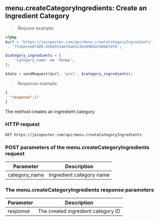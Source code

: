 ## menu.createCategoryIngredients: Create an Ingredient Category

> Request example:

```php
<?php
$url = 'https://joinposter.com/api/menu.createCategoryIngredients'
 . '?token=687409:4164553abf6a031302898da7800b59fb';

$category_ingredients = [
    'category_name' => 'Овощи',
];

$data = sendRequest($url, 'post', $category_ingredients);
```

> Response example:

```json
{  
  "response":27
}
```

The method creates an ingredient category

### HTTP request

`GET https://joinposter.com/api/menu.createCategoryIngredients`

### POST parameters of the menu.createCategoryIngredients request

Parameter | Description
--------- | -----------
category_name | Ingredient category name

### The menu.createCategoryIngredients response parameters

Parameter | Description
--------- | -----------
response | The created ingredient category ID


